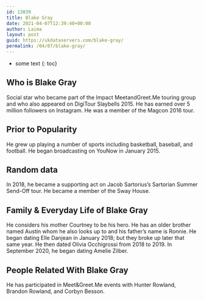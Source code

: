 ```yaml
---
id: 13039
title: Blake Gray
date: 2021-04-07T12:39:40+00:00
author: Laima
layout: post
guid: https://ukdataservers.com/blake-gray/
permalink: /04/07/blake-gray/
---
```


* some text
{: toc}


## Who is Blake Gray
                  
                  
                  
Social star who became part of the Impact MeetandGreet.Me touring group and who also appeared on DigiTour Slaybells 2015. He has earned over 5 million followers on Instagram. He was a member of the Magcon 2016 tour. 
                  
              
            
              
            
                
                
                
## Prior to Popularity
                  
                  
                  
He grew up playing a number of sports including basketball, baseball, and football. He began broadcasting on YouNow in January 2015.
                  
              
            
              
            
                
                
                
## Random data
                  
                  
                  
In 2018, he became a supporting act on Jacob Sartorius&#8217;s Sartorian Summer Send-Off tour. He became a member of the Sway House.
                  
              
            
              
            
                
                
                
## Family & Everyday Life of Blake Gray
                  
                  
                  
He considers his mother Courtney to be his hero. He has an older brother named Austin whom he also looks up to and his father&#8217;s name is Ronnie. He began dating Elle Danjean in January 2018; but they broke up later that same year. He then dated Olivia Occhigrossi from 2018 to 2019. In September 2020, he began dating Amelie Zilber. 
                  
              
            
              
            
                
                
                
## People Related With Blake Gray
                  
                  
                  
He has participated in Meet&Greet.Me events with Hunter Rowland, Brandon Rowland, and Corbyn Besson.
                  
              
            
              
            
                
              
            
              
              
            
            
              
            
          
          
          